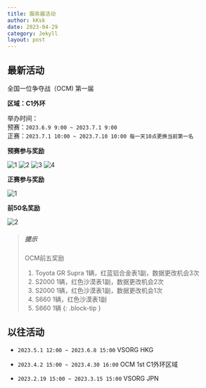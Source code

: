 ```yaml
---
title: 服务器活动
author: kKsk
date: 2023-04-29
category: Jekyll
layout: post
---
```


## 最新活动

全国一位争夺战（OCM) 第一届

**区域：C1外环**

举办时间：  
预赛：`2023.6.9 9:00 ~ 2023.7.1 9:00`  
正赛：`2023.7.1 10:00 ~ 2023.7.10 10:00 每一天10点更换当前第一名`

**预赛参与奖励**

![1](https://wanganmaxi-official.com/wanganmaxi5dxplus/na/event/online/img/003/cmn_dressp_nameplate03_00_00.png)
![2](https://wanganmaxi-official.com/wanganmaxi5dxplus/na/event/online/img/003/id_0.png)
![3](https://wanganmaxi-official.com/wanganmaxi5dxplus/na/event/online/img/003/cmn_dressp_nameplate03_02_00.png)
![4](https://wanganmaxi-official.com/wanganmaxi5dxplus/na/event/online/img/003/cmn_dressp_nameplate03_03_00.png)

**正赛参与奖励**

![1](https://wanganmaxi-official.com/wanganmaxi5dxplus/na/event/online/img/003/cmn_dressp_nameplate03_04_01.png)

**前50名奖励**

![2](https://wanganmaxi-official.com/wanganmaxi5dxplus/na/event/online/img/003/cmn_dressp_nameplate03_05_00.png)



> ##### 提示
> 
> OCM前五奖励
> 1. Toyota GR Supra 1辆，红蓝铝合金表1副，数据更改机会3次
> 2. S2000 1辆，红色沙漠表1副，数据更改机会2次
> 3. S2000 1辆，红色沙漠表1副，数据更改机会1次
> 4. S660 1辆，红色沙漠表1副
> 5. S660 1辆
{: .block-tip }

## 以往活动

- `2023.5.1 12:00 ~ 2023.6.8 15:00`  VSORG HKG

- `2023.4.2 15:00 ~ 2023.4.30 16:00`  OCM 1st C1外环区域  

- `2023.2.19 15:00 ~ 2023.3.15 15:00`  VSORG JPN
